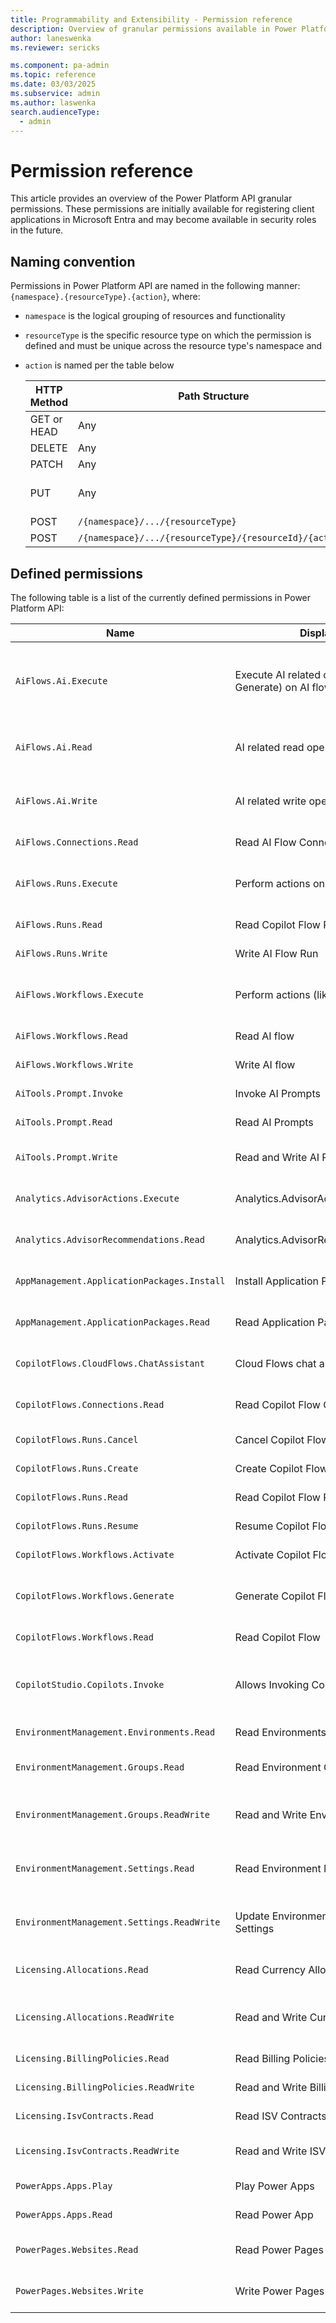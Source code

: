 ```yaml
---
title: Programmability and Extensibility - Permission reference
description: Overview of granular permissions available in Power Platform programmability tools
author: laneswenka
ms.reviewer: sericks

ms.component: pa-admin
ms.topic: reference
ms.date: 03/03/2025
ms.subservice: admin
ms.author: laswenka
search.audienceType: 
  - admin
---
```


# Permission reference
This article provides an overview of the Power Platform API granular permissions. These permissions are initially available for registering client applications in Microsoft Entra and may become available in security roles in the future.

## Naming convention

Permissions in Power Platform API are  named in the following manner: `{namespace}.{resourceType}.{action}`, where:
* `namespace` is the logical grouping of resources and functionality
* `resourceType` is the specific resource type on which the permission is defined and must be unique across the resource type's namespace and
* `action` is named per the table below

  HTTP Method | Path Structure | Action Name(s)
  ----------- | -------------- | --------------
  GET or HEAD | Any            | Read
  DELETE      | Any            | Delete
  PATCH       | Any            | Update
  PUT         | Any            | Create and Update
  POST        | `/{namespace}/.../{resourceType}` | Create
  POST        | `/{namespace}/.../{resourceType}/{resourceId}/{action}` | `{action}`

## Defined permissions

The following table is a list of the currently defined permissions in Power Platform API:

Name | Display Name | Description | 
---- | ------------ | ----------- |
`AiFlows.Ai.Execute` | Execute AI related operations (like Generate) on AI flow | Allows to execute AI related operations (like Generate) on AI flows
`AiFlows.Ai.Read` | AI related read operations on AI flow | Allows to do AI related read operations on AI flows
`AiFlows.Ai.Write` | AI related write operations on AI flow | Allows to do AI related write operations on AI flows
`AiFlows.Connections.Read` | Read AI Flow Connection | Allows reading AI flow connections
`AiFlows.Runs.Execute` | Perform actions on AI flow run | Allows performing actions on AI flow runs
`AiFlows.Runs.Read` | Read Copilot Flow Run | Allows reading AI flow runs
`AiFlows.Runs.Write` | Write AI Flow Run | Allows writing AI flow runs
`AiFlows.Workflows.Execute` | Perform actions (like activate) AI flow | Allows to perform actions (like activate) AI flows
`AiFlows.Workflows.Read` | Read AI flow | Allows reading AI flows
`AiFlows.Workflows.Write` | Write AI flow | Allows writing AI flows
`AiTools.Prompt.Invoke` | Invoke AI Prompts | Allows invoking of AI Prompts
`AiTools.Prompt.Read` | Read AI Prompts | Allows reading of AI Prompts
`AiTools.Prompt.Write` | Read and Write AI Prompts | Allows reading and writing of AI Prompts
`Analytics.AdvisorActions.Execute` | Analytics.AdvisorActions.Execute | Allows user to execute advisor actions
`Analytics.AdvisorRecommendations.Read` | Analytics.AdvisorRecommendations.Read | Allows uses to read advisor reccomendations
`AppManagement.ApplicationPackages.Install` | Install Application Packages | Allows installing application packages
`AppManagement.ApplicationPackages.Read` | Read Application Packages | Allows reading application packages
`CopilotFlows.CloudFlows.ChatAssistant` | Cloud Flows chat assistant | Allows cloud flows chat assistant
`CopilotFlows.Connections.Read` | Read Copilot Flow Connection | Allows reading copilot flow connections
`CopilotFlows.Runs.Cancel` | Cancel Copilot Flow Run | Allows cancelling copilot flow runs
`CopilotFlows.Runs.Create` | Create Copilot Flow Run | Allows creating copilot flow runs
`CopilotFlows.Runs.Read` | Read Copilot Flow Run | Allows reading copilot flow runs
`CopilotFlows.Runs.Resume` | Resume Copilot Flow Run | Allows resuming copilot flow runs
`CopilotFlows.Workflows.Activate` | Activate Copilot Flows | Allows activating copilot flows
`CopilotFlows.Workflows.Generate` | Generate Copilot Flow Suggestion | Allows generating copilot flow suggestions
`CopilotFlows.Workflows.Read` | Read Copilot Flow | Allows reading copilot flows
`CopilotStudio.Copilots.Invoke` | Allows Invoking Copilots | Allows interacting with authenticated copilots hosted by Copilot Studio
`EnvironmentManagement.Environments.Read` | Read Environments | Allows reading of Environments
`EnvironmentManagement.Groups.Read` | Read Environment Groups | Allows reading of Environment Groups
`EnvironmentManagement.Groups.ReadWrite` | Read and Write Environment Groups | Allows reading and writing of Environment Groups
`EnvironmentManagement.Settings.Read` | Read Environment Management Settings | Allows reading of Environment Management Settings
`EnvironmentManagement.Settings.ReadWrite` | Update Environment Management Settings | Allows update of Environment Management Settings
`Licensing.Allocations.Read` | Read Currency Allocations | Allows reading currency allocations
`Licensing.Allocations.ReadWrite` | Read and Write Currency Allocations | Allows reading and writing currency allocations
`Licensing.BillingPolicies.Read` | Read Billing Policies | Allows reading billing policies
`Licensing.BillingPolicies.ReadWrite` | Read and Write Billing Policies | Read and Write Billing Policies
`Licensing.IsvContracts.Read` | Read ISV Contracts | Allows reading ISV contracts
`Licensing.IsvContracts.ReadWrite` | Read and Write ISV Contracts | Allows reading and writing ISV contracts
`PowerApps.Apps.Play` | Play Power Apps | Allows playing Power Apps
`PowerApps.Apps.Read` | Read Power App | Allows reading Power Apps
`PowerPages.Websites.Read` | Read Power Pages Websites | Allows reading Power Pages websites
`PowerPages.Websites.Write` | Write Power Pages Websites | Allows writing Power Pages websites
